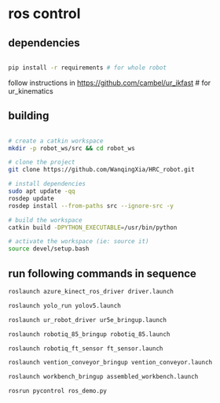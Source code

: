 # ros control

## dependencies
```bash

pip install -r requirements # for whole robot

```
follow instructions in https://github.com/cambel/ur_ikfast # for ur_kinematics

## building
```bash

# create a catkin workspace
mkdir -p robot_ws/src && cd robot_ws

# clone the project
git clone https://github.com/WanqingXia/HRC_robot.git

# install dependencies
sudo apt update -qq
rosdep update
rosdep install --from-paths src --ignore-src -y

# build the workspace
catkin build -DPYTHON_EXECUTABLE=/usr/bin/python

# activate the workspace (ie: source it)
source devel/setup.bash
```

## run following commands in sequence
```bash
roslaunch azure_kinect_ros_driver driver.launch

roslaunch yolo_run yolov5.launch

roslaunch ur_robot_driver ur5e_bringup.launch

roslaunch robotiq_85_bringup robotiq_85.launch

roslaunch robotiq_ft_sensor ft_sensor.launch

roslaunch vention_conveyor_bringup vention_conveyor.launch 

roslaunch workbench_bringup assembled_workbench.launch

rosrun pycontrol ros_demo.py
```
